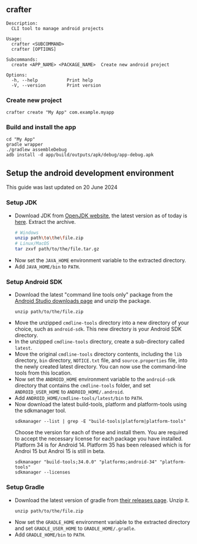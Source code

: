 ## crafter
```
Description:
  CLI tool to manage android projects

Usage:
  crafter <SUBCOMMAND>
  crafter [OPTIONS]

Subcommands:
  create <APP_NAME> <PACKAGE_NAME>  Create new android project

Options:
  -h, --help           Print help
  -V, --version        Print version
```

### Create new project
```
crafter create "My App" com.example.myapp
```

### Build and install the app
```
cd "My App"
gradle wrapper
./gradlew assembleDebug
adb install -d app/build/outputs/apk/debug/app-debug.apk
```

## Setup the android development environment
This guide was last updated on 20 June 2024
### Setup JDK
- Download JDK from [OpenJDK website](https://openjdk.org/), the latest version as of today is [here](https://jdk.java.net/22/). Extract the archive.
  ```bash
  # Windows
  unzip path\to\the\file.zip
  # Linux/MacOS
  tar zxvf path/to/the/file.tar.gz
  ```
- Now set the `JAVA_HOME` environment variable to the extracted directory.
- Add `JAVA_HOME/bin` to `PATH`.

### Setup Android SDK
- Download the latest "command line tools only" package from the [Android Studio downloads page](https://developer.android.com/studio) and unzip the package.
  ```
  unzip path/to/the/file.zip
  ```
- Move the unzipped `cmdline-tools` directory into a new directory of your choice, such as `android-sdk`. This new directory is your Android SDK directory.
- In the unzipped `cmdline-tools` directory, create a sub-directory called `latest`.
- Move the original `cmdline-tools` directory contents, including the `lib` directory, `bin` directory, `NOTICE.txt` file, and `source.properties` file, into the newly created latest directory. You can now use the command-line tools from this location.
- Now set the `ANDROID_HOME` environment variable to the `android-sdk` directory that contains the `cmdline-tools` folder, and set `ANDROID_USER_HOME` to `ANDROID_HOME/.android`.
- Add `ANDROID_HOME/cmdline-tools/latest/bin` to `PATH`.
- Now download the latest build-tools, platform and platform-tools using the sdkmanager tool.
  ```
  sdkmanager --list | grep -E "build-tools|platform|platform-tools"
  ```
  Choose the version for each of these and install them. You are required to accept the necessary license for each package you have installed. Platform 34 is for Android 14. Platform 35 has been released which is for Androi 15 but Androi 15 is still in beta.
  ```
  sdkmanager "build-tools;34.0.0" "platforms;android-34" "platform-tools"
  sdkmanager --licenses 
  ```

### Setup Gradle
- Download the latest version of gradle from [their releases page](https://gradle.org/releases/). Unzip it.
  ```
  unzip path/to/the/file.zip
  ```
- Now set the `GRADLE_HOME` environment variable to the extracted directory and set `GRADLE_USER_HOME` to `GRADLE_HOME/.gradle`.
- Add `GRADLE_HOME/bin` to `PATH`.

